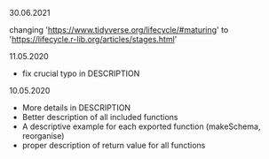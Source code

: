 30.06.2021

changing 'https://www.tidyverse.org/lifecycle/#maturing' to 'https://lifecycle.r-lib.org/articles/stages.html'

11.05.2020

- fix crucial typo in DESCRIPTION

10.05.2020

- More details in DESCRIPTION
- Better description of all included functions
- A descriptive example for each exported function (makeSchema, reorganise)
- proper description of return value for all functions